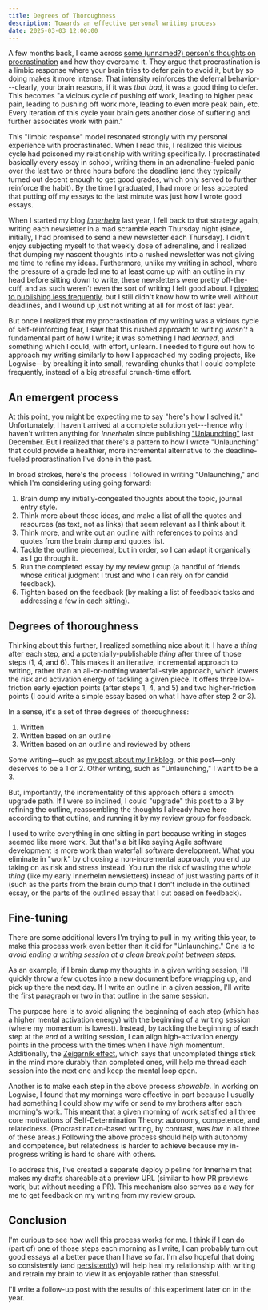 ```yaml
---
title: Degrees of Thoroughness
description: Towards an effective personal writing process
date: 2025-03-03 12:00:00
---
```

A few months back, I came across [some (unnamed?) person's thoughts on procrastination](https://learnhowtolearn.org/how-i-cured-procrastination/) and how they overcame it. They argue that procrastination is a limbic response where your brain tries to defer pain to avoid it, but by so doing makes it more intense. That intensity reinforces the deferral behavior---clearly, your brain reasons, if it was _that bad_, it was a good thing to defer. This becomes "a vicious cycle of pushing off work, leading to higher peak pain, leading to pushing off work more, leading to even more peak pain, etc. Every iteration of this cycle your brain gets another dose of suffering and further associates work with pain."

This "limbic response" model resonated strongly with my personal experience with procrastinated. When I read this, I realized this vicious cycle had poisoned my relationship with writing specifically. I procrastinated basically every essay in school, writing them in an adrenaline-fueled panic over the last two or three hours before the deadline (and they typically turned out decent enough to get good grades, which only served to further reinforce the habit). By the time I graduated, I had more or less accepted that putting off my essays to the last minute was just how I wrote good essays.

When I started my blog [_Innerhelm_](https://innerhelm.com) last year, I fell back to that strategy again, writing each newsletter in a mad scramble each Thursday night (since, initially, I had promised to send a new newsletter each Thursday). I didn't enjoy subjecting myself to that weekly dose of adrenaline, and I realized that dumping my nascent thoughts into a rushed newsletter was not giving me time to refine my ideas. Furthermore, unlike my writing in school, where the pressure of a grade led me to at least come up with an outline in my head before sitting down to write, these newsletters were pretty off-the-cuff, and as such weren't even the sort of writing I felt good about. I [pivoted to publishing less frequently](https://innerhelm.com/newsletters/a-change-in-cadence/), but I still didn't know how to write well without deadlines, and I wound up just not writing at all for most of last year.

But once I realized that my procrastination of my writing was a vicious cycle of self-reinforcing fear, I saw that this rushed approach to writing _wasn't_ a fundamental part of how I write; it was something I had *learned*, and something which I could, with effort, unlearn. I needed to figure out how to approach my writing similarly to how I approached my coding projects, like Logwise—by breaking it into small, rewarding chunks that I could complete frequently, instead of a big stressful crunch-time effort.

## An emergent process

At this point, you might be expecting me to say "here's how I solved it." Unfortunately, I haven't arrived at a complete solution yet---hence why I haven't written anything for _Innerhelm_ since publishing ["Unlaunching"](/posts/software/unlaunching/) last December. But I realized that there's a pattern to how I wrote "Unlaunching" that could provide a healthier, more incremental alternative to the deadline-fueled procrastination I've done in the past.

In broad strokes, here's the process I followed in writing "Unlaunching," and which I'm considering using going forward:

1. Brain dump my initially-congealed thoughts about the topic, journal entry style. 
2. Think more about those ideas, and make a list of all the quotes and resources (as text, not as links) that seem relevant as I think about it.
3. Think more, and write out an outline with references to points and quotes from the brain dump and quotes list.
4. Tackle the outline piecemeal, but in order, so I can adapt it organically as I go through it.
5. Run the completed essay by my review group (a handful of friends whose critical judgment I trust and who I can rely on for candid feedback).
6. Tighten based on the feedback (by making a list of feedback tasks and addressing a few in each sitting).

## Degrees of thoroughness

Thinking about this further, I realized something nice about it: I have a _thing_ after each step, and a potentially-publishable _thing_ after three of those steps (1, 4, and 6). This makes it an iterative, incremental approach to writing, rather than an all-or-nothing waterfall-style approach, which lowers the risk and activation energy of tackling a given piece. It offers three low-friction early ejection points (after steps 1, 4, and 5) and two higher-friction points (I could write a simple essay based on what I have after step 2 or 3).

In a sense, it's a set of three degrees of thoroughness:
1. Written
2. Written based on an outline
3. Written based on an outline and reviewed by others

Some writing—such as [my post about my linkblog](/posts/software/linkblog/), or this post—only deserves to be a 1 or 2. Other writing, such as "Unlaunching," I want to be a 3.

But, importantly, the incrementality of this approach offers a smooth upgrade path. If I were so inclined, I could "upgrade" this post to a 3 by refining the outline, reassembling the thoughts I already have here according to that outline, and running it by my review group for feedback.

I used to write everything in one sitting in part because writing in stages seemed like more work. But that's a bit like saying Agile software development is more work than waterfall software development. What you eliminate in "work" by choosing a non-incremental approach, you end up taking on as risk and stress instead. You run the risk of wasting the _whole thing_ (like my early Innerhelm newsletters) instead of just wasting parts of it (such as the parts from the brain dump that I don't include in the outlined essay, or the parts of the outlined essay that I cut based on feedback).

## Fine-tuning

There are some additional levers I'm trying to pull in my writing this year, to make this process work even better than it did for "Unlaunching." One is to _avoid ending a writing session at a clean break point between steps_.

As an example, if I brain dump my thoughts in a given writing session, I'll quickly throw a few quotes into a new document before wrapping up, and pick up there the next day. If I write an outline in a given session, I'll write the first paragraph or two in that outline in the same session.

The purpose here is to avoid aligning the beginning of each step (which has a higher mental activation energy) with the beginning of a writing session (where my momentum is lowest). Instead, by tackling the beginning of each step at the *end* of a writing session, I can align high-activation energy points in the process with the times when I have _high_ momentum. Additionally, the [Zeigarnik effect](https://en.wikipedia.org/wiki/Zeigarnik_effect), which says that uncompleted things stick in the mind more durably than completed ones, will help me thread each session into the next one and keep the mental loop open.

Another is to make each step in the above process _showable_. In working on Logwise, I found that my mornings were effective in part because I usually had something I could show my wife or send to my brothers after each morning's work. This meant that a given morning of work satisfied all three core motivations of Self-Determination Theory: autonomy, competence, and relatedness. (Procrastination-based writing, by contrast, was _low_ in all three of these areas.) Following the above process should help with autonomy and competence, but relatedness is harder to achieve because my in-progress writing is hard to share with others.

To address this, I've created a separate deploy pipeline for Innerhelm that makes my drafts shareable at a preview URL (similar to how PR previews work, but without needing a PR). This mechanism also serves as a way for me to get feedback on my writing from my review group.
## Conclusion

I'm curious to see how well this process works for me. I think if I can do (part of) one of those steps each morning as I write, I can probably turn out good essays at a better pace than I have so far. I'm also hopeful that doing so consistently (and [persistently](https://innerhelm.com/posts/persistence)) will help heal my relationship with writing and retrain my brain to view it as enjoyable rather than stressful.

I'll write a follow-up post with the results of this experiment later on in the year.
